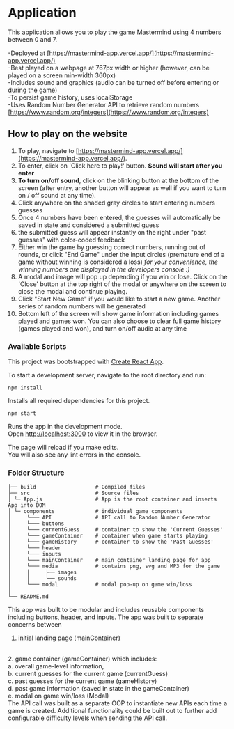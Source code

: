 # Application

This application allows you to play the game Mastermind using 4 numbers between 0 and 7.

-Deployed at [https://mastermind-app.vercel.app/](https://mastermind-app.vercel.app/)
<br />
-Best played on a webpage at 767px width or higher (however, can be played on a screen min-width 360px)
<br />
-Includes sound and graphics (audio can be turned off before entering or during the game)
<br />
-To persist game history, uses localStorage
<br />
-Uses Random Number Generator API to retrieve random numbers [https://www.random.org/integers](https://www.random.org/integers)

## How to play on the website

1. To play, navigate to [https://mastermind-app.vercel.app/](https://mastermind-app.vercel.app/). 
2. To enter, click on 'Click here to play!' button. **Sound will start after you enter**
3. **To turn on/off sound**, click on the blinking button at the bottom of the screen 
(after entry, another button will appear as well if you want to turn on / off sound at any time).
4. Click anywhere on the shaded gray circles to start entering numbers guesses
5. Once 4 numbers have been entered, the guesses will automatically be saved in state and considered a submitted guess
6. the submitted guess will appear instantly on the right under "past guesses" with color-coded feedback
7. Either win the game by guessing correct numbers, running out of rounds, or click "End Game" under the input circles 
(premature end of a game without winning is considered a loss)
 _for your convenience, the winning numbers are displayed in the developers console :)_
8. A modal and image will pop up depending if you win or lose. Click on the 'Close' button at the top right of the modal
or anywhere on the screen to close the modal and continue playing.
10. Click "Start New Game" if you would like to start a new game. Another series of random numbers will be generated
11. Bottom left of the screen will show game information including games played and games won. You can also choose to clear
full game history (games played and won), and turn on/off audio at any time

### Available Scripts

This project was bootstrapped with [Create React App](https://github.com/facebook/create-react-app).

To start a development server, navigate to the root directory and run:

```
npm install
```

Installs all required dependencies for this project.

```
npm start
```

Runs the app in the development mode.\
Open [http://localhost:3000](http://localhost:3000) to view it in the browser.

The page will reload if you make edits.\
You will also see any lint errors in the console.

### Folder Structure

    ├── build                   # Compiled files
    ├── src                     # Source files  
    │ └─ App.js                 # App is the root container and inserts App into DOM 
    │ └─ components             # individual game components
    │     └─── API              # API call to Random Number Generator
    │     └─── buttons
    │     └─── currentGuess     # container to show the 'Current Guesses'
    │     └─── gameContainer    # container when game starts playing
    │     └─── gameHistory      # container to show the 'Past Guesses'
    │     └─── header
    │     └─── inputs
    │     └─── mainContainer    # main container landing page for app
    │     └─── media            # contains png, svg and MP3 for the game
    │     │     ├── images
    │     │     └── sounds
    │     └─── modal            # modal pop-up on game win/loss
    │             
    └── README.md

This app was built to be modular and includes reusable components including buttons, header, and inputs.
The app was built to separate concerns between 
<br />
  1. initial landing page (mainContainer)
<br />
  2. game container (gameContainer) which includes: 
<br />
      a. overall game-level information, 
<br />
      b. current guesses for the current game (currentGuess)
<br />
      c. past guesses for the current game (gameHistory)
<br />
      d. past game information (saved in state in the gameContainer)
<br />
      e. modal on game win/loss (Modal)
<br />
The API call was built as a separate OOP to instantiate new APIs each time a game is created. Additional functionality could be built out to further add configurable difficulty levels when sending the API call.



